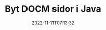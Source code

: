 ---
############################# Static ############################
layout: "auto-gen-merger"
date: 2022-11-11T07:13:32
draft: false
otherformats: docx dot dotm dotx epub html mht mhtml odp ods odt one otp ott pdf pps

############################# Head ############################
head_title: "Byt och byt ut DOCM sidor i Java"
head_description: "Byt och byt ut positioner på två sidor i en DOCM-fil i Java med hjälp av dokumentsammanslagnings-API."

############################# Header ############################
title: "Byt DOCM sidor i Java"
description: "Byt DOCM-sidor med några rader med Java-kod."
bg_image: "https://cms.admin.containerize.com/templates/aspose/App_Themes/V3/images/bg/header1.png"
bg_overlay: false
button:
    enable: true
    icon: "fas fa-arrow-down"
    label: "Ladda ner gratis provversion"
    link: "https://downloads.groupdocs.com/merger/java"

############################# SubMenu ############################
submenu:
    enable: true

    left:
        img_alt: "GroupDocs.Merger for Java"
        image: "https://cms.admin.containerize.com/templates/groupdocs/images/product-logos/90x90-noborder/groupdocs-merger-java.png"
        product: "GroupDocs.Merger"
        platform: "Java"

    middle:
        button:

            # button loop
            - link: "https://apireference.groupdocs.com/merger/java"
              text: "API-referens"

            # button loop
            - link: "https://github.com/groupdocs-merger"
              text: "Kodexempel"

            # button loop
            - link: "https://products.groupdocs.app/merger/family"
              text: "Livedemos"

            # button loop
            - link: "https://purchase.groupdocs.com/pricing/merger/java"
              text: "Prissättning"

    right:
        link_download: "https://downloads.groupdocs.com/merger"
        link_learn: "https://docs.groupdocs.com/merger/java"
        link_buy: "https://purchase.groupdocs.com"

############################# About ############################
about:
    enable: true
    title: "Om GroupDocs.Merger for Java API"
    content: |
        [GroupDocs.Merger for Java](/sv/merger/java/) erbjuder en enkel lösning för att säkert sammanfoga och dela mellan ett brett utbud av dokumentformat inklusive PDF, Microsoft Office (Word, Excel, PowerPoint , OneNote), OpenDocument, HTML, bilder och många andra inom Java-applikationer. Genom att bara lägga till några rader av koden kan du utföra flera dokumentoperationer som att flytta, ta bort, rotera, byta, extrahera eller ändra orienteringen på sidorna i dokumenten. Dokumentsammanslagnings-API:et stöder också förhandsgranskning av dokumentsidor som en bild för att analysera dokumentstrukturen, formateringen och innehållet på sidan.
        
        GroupDocs.Merger API är ett rätt val för företagslösningar som behöver funktioner för filbyte. Dessa API:er stöds väl på alla större operativsystem och plattformar inklusive J2SE 7.0 (1.7), J2SE 8.0 (1.8), Java 10.

############################# Steps ############################
steps:
    enable: true
    title_left: "Byt DOCM filsidor i Java"
    content_left: |
        [GroupDocs.Merger for Java](/sv/merger/java/) gör det enkelt för Java-utvecklare att byta sida i en DOCM-fil genom att implementera några enkla steg .
        
        * Initiera **SwapOptions** för att ange sidnummer som ska bytas ut.
        * Skapa en ny instans av **Merger** och skicka källdokumentets sökväg som en konstruktorparameter.
        * Ring **swapPages** och skicka **SwapOptions**-objektet.
        * Ring **Save** och ange sökvägen för att spara det resulterande dokumentet.

    title_right: "Systemkrav"
    content_right: |
        GroupDocs.Merger for Java API:er stöds på alla större plattformar och operativsystem. Innan du kör koden nedan, se till att du har följande förutsättningar installerade på ditt system.

        * Operativsystem: Microsoft Windows, Linux, MacOS
        * Utvecklingsmiljöer: NetBeans, IntelliJ IDEA, Eclipse
        * Ramar: J2SE 7.0 (1.7), J2SE 8.0 (1.8), Java 10
        * Ladda ner den senaste versionen av GroupDocs.Merger for Java från [Maven](https://repository.groupdocs.com/webapp/#/artifacts/browse/tree/General/repo/com/groupdocs/groupdocs-merger)
         
    code: |
     {{% merger/additional-styles %}}
     {{< merger/code-merger title="Hur man byter DOCM filsidor med hjälp av Java exempelkod">}}

        ```java    
        // Byt DOCM filsidor med GroupDocs.Merger API
        int pageNumber1 = 6;
        int pageNumber2 = 1;

        // Initiera SwapOptions-klassen för att ange sidnummer som ska bytas
        SwapOptions swapOptions = new SwapOptions(pageNumber2, pageNumber1);

        // Instantiera sammanslagning med indatadokumentet DOCM
        Merger merger = new Merger("input.docm");

        // Anrop SwapPages-metoden och skicka SwapOptions-objektet till det
        merger.swapPages(swapOptions);
    
        // Anrop Spara-metoden och skicka önskad filsökväg för att spara utdatadokumentet
        merger.save("output.docm");
        ```
     {{< /merger/code-merger >}}

############################# Demos ############################
demos:
    enable: true
    title: "Livedemos - Byt ut DOCM filsidor online"
    content: |
       Byt DOCM filsidor just nu genom att besöka webbplatsen [GroupDocs.Merger Live Demos](https://products.groupdocs.app/splitter/swap-pages/docm).
       Livedemon har följande fördelar.
        
############################# About Formats ############################
about_formats:
    enable: true

############################# More Formats ############################
more_formats:
    enable: true
    title: "Byt sidor med andra filformat"
    content: |
        Java dokumenterar sammanslagning och split API för filformat och bilder. Byt några av de populära filformaten enligt nedan.

############################# Back to top ###############################
back_to_top:
    enable: true
---